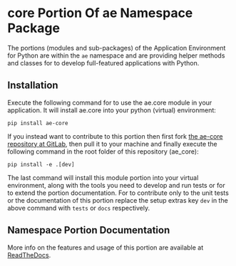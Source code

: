 <!--
  THIS FILE IS EXCLUSIVELY MAINTAINED IN THE AE ROOT PACKAGE. ANY CHANGES SHOULD BE DONE THERE.
  All changes will be deployed automatically to all the portions of this namespace package.
-->
# core Portion Of ae Namespace Package

The portions (modules and sub-packages) of the Application Environment for Python are within
the `ae` namespace and are providing helper methods and classes for to develop
full-featured applications with Python.


## Installation

Execute the following command for to use the ae.core module in your
application. It will install ae.core into your python (virtual) environment:
 
```shell script
pip install ae-core
```

If you instead want to contribute to this portion then first fork
[the ae-core repository at GitLab](https://gitlab.com/ae-group/ae_core "ae.core code repository"),
then pull it to your machine and finally execute the following command in the root folder
of this repository (ae_core):

```shell script
pip install -e .[dev]
```

The last command will install this module portion into your virtual environment, along with
the tools you need to develop and run tests or for to extend the portion documentation.
For to contribute only to the unit tests or the documentation of this portion replace
the setup extras key `dev` in the above command with `tests` or `docs` respectively.


## Namespace Portion Documentation

More info on the features and usage of this portion are available at
[ReadTheDocs](https://ae.readthedocs.io/en/latest/_autosummary/ae.core.html#module-ae.core
"ae_core documentation").

<!-- Common files version 0.0.21 deployed (with 0.0.21)
     to the ae_core module version 0.0.16.
-->